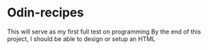 # Odin-recipes
This will serve as my first full test on programming 
By the end of this project, I should be able to design or setup an HTML